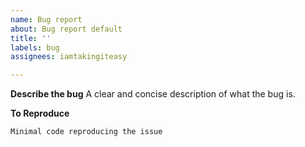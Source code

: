 ```yaml
---
name: Bug report
about: Bug report default
title: ''
labels: bug
assignees: iamtakingiteasy

---
```


**Describe the bug**
A clear and concise description of what the bug is.

**To Reproduce**
```
Minimal code reproducing the issue
```
